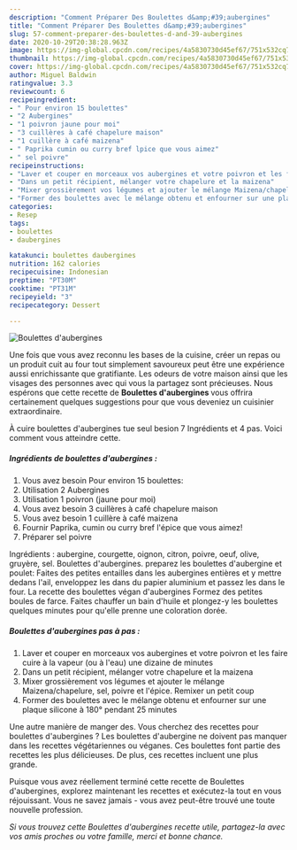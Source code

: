 ```yaml
---
description: "Comment Préparer Des Boulettes d&amp;#39;aubergines"
title: "Comment Préparer Des Boulettes d&amp;#39;aubergines"
slug: 57-comment-preparer-des-boulettes-d-and-39-aubergines
date: 2020-10-29T20:38:28.963Z
image: https://img-global.cpcdn.com/recipes/4a5830730d45ef67/751x532cq70/boulettes-daubergines-photo-principale-de-la-recette.jpg
thumbnail: https://img-global.cpcdn.com/recipes/4a5830730d45ef67/751x532cq70/boulettes-daubergines-photo-principale-de-la-recette.jpg
cover: https://img-global.cpcdn.com/recipes/4a5830730d45ef67/751x532cq70/boulettes-daubergines-photo-principale-de-la-recette.jpg
author: Miguel Baldwin
ratingvalue: 3.3
reviewcount: 6
recipeingredient:
- " Pour environ 15 boulettes"
- "2 Aubergines"
- "1 poivron jaune pour moi"
- "3 cuillères à café chapelure maison"
- "1 cuillère à café maizena"
- " Paprika cumin ou curry bref lpice que vous aimez"
- " sel poivre"
recipeinstructions:
- "Laver et couper en morceaux vos aubergines et votre poivron et les faire cuire à la vapeur (ou à l&#39;eau) une dizaine de minutes"
- "Dans un petit récipient, mélanger votre chapelure et la maizena"
- "Mixer grossièrement vos légumes et ajouter le mélange Maizena/chapelure, sel, poivre et l&#39;épice. Remixer un petit coup"
- "Former des boulettes avec le mélange obtenu et enfourner sur une plaque silicone à 180° pendant 25 minutes"
categories:
- Resep
tags:
- boulettes
- daubergines

katakunci: boulettes daubergines 
nutrition: 162 calories
recipecuisine: Indonesian
preptime: "PT30M"
cooktime: "PT31M"
recipeyield: "3"
recipecategory: Dessert

---
```



![Boulettes d&#39;aubergines](https://img-global.cpcdn.com/recipes/4a5830730d45ef67/751x532cq70/boulettes-daubergines-photo-principale-de-la-recette.jpg)

Une fois que vous avez reconnu les bases de la cuisine, créer un repas ou un produit cuit au four tout simplement savoureux peut être une expérience aussi enrichissante que gratifiante. Les odeurs de votre maison ainsi que les visages des personnes avec qui vous la partagez sont précieuses. Nous espérons que cette recette de <strong> Boulettes d&#39;aubergines </strong> vous offrira certainement quelques suggestions pour que vous deveniez un cuisinier extraordinaire.

<!--inarticleads1-->

À cuire boulettes d&#39;aubergines tue seul besion 7 Ingrédients et 4 pas. Voici comment vous atteindre cette.

##### Ingrédients de boulettes d&#39;aubergines :

1. Vous avez besoin  Pour environ 15 boulettes:
1. Utilisation 2 Aubergines
1. Utilisation 1 poivron (jaune pour moi)
1. Vous avez besoin 3 cuillères à café chapelure maison
1. Vous avez besoin 1 cuillère à café maizena
1. Fournir  Paprika, cumin ou curry bref l&#39;épice que vous aimez!
1. Préparer  sel poivre


Ingrédients : aubergine, courgette, oignon, citron, poivre, oeuf, olive, gruyère, sel. Boulettes d&#39;aubergines. preparez les boulettes d&#39;aubergine et poulet: Faites des petites entailles dans les aubergines entières et y mettre dedans l&#39;ail, enveloppez les dans du papier aluminium et passez les dans le four. La recette des boulettes végan d&#39;aubergines Formez des petites boules de farce. Faites chauffer un bain d&#39;huile et plongez-y les boulettes quelques minutes pour qu&#39;elle prenne une coloration dorée. 

<!--inarticleads2-->

##### Boulettes d&#39;aubergines pas à pas :

1. Laver et couper en morceaux vos aubergines et votre poivron et les faire cuire à la vapeur (ou à l&#39;eau) une dizaine de minutes
1. Dans un petit récipient, mélanger votre chapelure et la maizena
1. Mixer grossièrement vos légumes et ajouter le mélange Maizena/chapelure, sel, poivre et l&#39;épice. Remixer un petit coup
1. Former des boulettes avec le mélange obtenu et enfourner sur une plaque silicone à 180° pendant 25 minutes


Une autre manière de manger des. Vous cherchez des recettes pour boulettes d&#39;aubergines ? Les boulettes d&#39;aubergine ne doivent pas manquer dans les recettes végétariennes ou véganes. Ces boulettes font partie des recettes les plus délicieuses. De plus, ces recettes incluent une plus grande. 

<!--inarticleads1-->

<p>
Puisque vous avez réellement terminé cette recette de Boulettes d&#39;aubergines, explorez maintenant les recettes et exécutez-la tout en vous réjouissant. Vous ne savez jamais - vous avez peut-être trouvé une toute nouvelle profession.
</p>

<p>
<i>Si vous trouvez cette Boulettes d&#39;aubergines recette utile, partagez-la avec vos amis proches ou votre famille, merci et bonne chance.</i>
</p>
